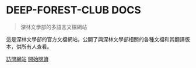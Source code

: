 <h1 id="cover-heading">
  DEEP-FOREST-CLUB DOCS
</h1>


> 深林文學部的多語言文檔網站

這是深林文學部的官方文檔網站，公開了與深林文學部相關的各種文檔和其翻譯版本，供所有人查看。


[訪問網站](https://deep-forest-club.wikidot.com/)
[開始閱讀](#select-localization-version)